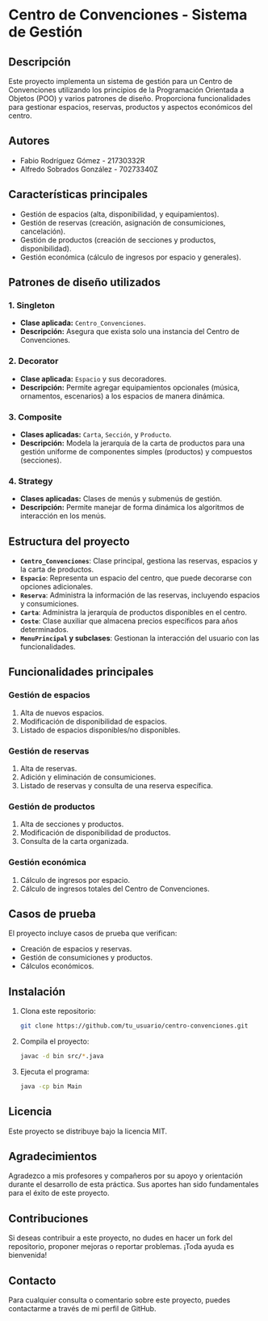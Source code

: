 # Centro de Convenciones - Sistema de Gestión

## Descripción

Este proyecto implementa un sistema de gestión para un Centro de Convenciones utilizando los principios de la Programación Orientada a Objetos (POO) y varios patrones de diseño. Proporciona funcionalidades para gestionar espacios, reservas, productos y aspectos económicos del centro.

## Autores
- Fabio Rodríguez Gómez - 21730332R
- Alfredo Sobrados González - 70273340Z

## Características principales

- Gestión de espacios (alta, disponibilidad, y equipamientos).
- Gestión de reservas (creación, asignación de consumiciones, cancelación).
- Gestión de productos (creación de secciones y productos, disponibilidad).
- Gestión económica (cálculo de ingresos por espacio y generales).

## Patrones de diseño utilizados

### 1. Singleton
- **Clase aplicada:** `Centro_Convenciones`.
- **Descripción:** Asegura que exista solo una instancia del Centro de Convenciones.

### 2. Decorator
- **Clase aplicada:** `Espacio` y sus decoradores.
- **Descripción:** Permite agregar equipamientos opcionales (música, ornamentos, escenarios) a los espacios de manera dinámica.

### 3. Composite
- **Clases aplicadas:** `Carta`, `Sección`, y `Producto`.
- **Descripción:** Modela la jerarquía de la carta de productos para una gestión uniforme de componentes simples (productos) y compuestos (secciones).

### 4. Strategy
- **Clases aplicadas:** Clases de menús y submenús de gestión.
- **Descripción:** Permite manejar de forma dinámica los algoritmos de interacción en los menús.

## Estructura del proyecto

- **`Centro_Convenciones`**: Clase principal, gestiona las reservas, espacios y la carta de productos.
- **`Espacio`**: Representa un espacio del centro, que puede decorarse con opciones adicionales.
- **`Reserva`**: Administra la información de las reservas, incluyendo espacios y consumiciones.
- **`Carta`**: Administra la jerarquía de productos disponibles en el centro.
- **`Coste`**: Clase auxiliar que almacena precios específicos para años determinados.
- **`MenuPrincipal` y subclases**: Gestionan la interacción del usuario con las funcionalidades.

## Funcionalidades principales

### Gestión de espacios
1. Alta de nuevos espacios.
2. Modificación de disponibilidad de espacios.
3. Listado de espacios disponibles/no disponibles.

### Gestión de reservas
1. Alta de reservas.
2. Adición y eliminación de consumiciones.
3. Listado de reservas y consulta de una reserva específica.

### Gestión de productos
1. Alta de secciones y productos.
2. Modificación de disponibilidad de productos.
3. Consulta de la carta organizada.

### Gestión económica
1. Cálculo de ingresos por espacio.
2. Cálculo de ingresos totales del Centro de Convenciones.

## Casos de prueba

El proyecto incluye casos de prueba que verifican:
- Creación de espacios y reservas.
- Gestión de consumiciones y productos.
- Cálculos económicos.

## Instalación

1. Clona este repositorio:
   ```bash
   git clone https://github.com/tu_usuario/centro-convenciones.git
   ```
2. Compila el proyecto:
    ```bash
   javac -d bin src/*.java
   ```
3. Ejecuta el programa:
   ```bash
   java -cp bin Main
   ```
## Licencia
Este proyecto se distribuye bajo la licencia MIT.
## Agradecimientos
Agradezco a mis profesores y compañeros por su apoyo y orientación durante el desarrollo de esta práctica. Sus aportes han sido fundamentales para el éxito de este proyecto.
## Contribuciones
Si deseas contribuir a este proyecto, no dudes en hacer un fork del repositorio, proponer mejoras o reportar problemas. ¡Toda ayuda es bienvenida!
## Contacto
Para cualquier consulta o comentario sobre este proyecto, puedes contactarme a través de mi perfil de GitHub.
